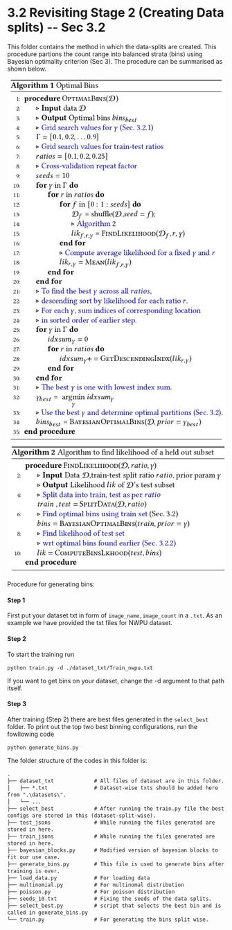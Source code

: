 # 3.2 Revisiting Stage 2 (Creating Data splits) -- Sec 3.2

This folder contains the method in which the data-splits are created. This procedure partions the count range into balanced strata (bins) using Bayesian optimality criterion (Sec 3). The procedure can be summarised as shown below.

![algo](algorithm1.jpg)
![algo2](algorithm2.jpg)



Procedure for generating bins:
#### Step 1

First put your dataset txt in form of ```image_name,image_count``` in a ```.txt```. As an example we have provided the txt files for NWPU dataset.

#### Step 2
To start the training run

   ```
   python train.py -d ./dataset_txt/Train_nwpu.txt
   ``` 

If you want to get bins on your dataset, change the -d argument to that path itself.

#### Step 3

After training (Step 2) there are best files generated in the ```select_best``` folder. To print out the top two best binning configurations, run the fowllowing code

```
python generate_bins.py
```


The folder structure of the codes in this folder is:
```
.
├── dataset_txt             # All files of dataset are in this folder.
│   ├── *.txt               # Dataset-wise txts should be added here from ".\datasets\". 
│   └── ...
├── select_best             # After running the train.py file the best configs are stored in this (dataset-split-wise).
├── test_jsons              # While running the files generated are stored in here.
├── train_jsons             # While running the files generated are stored in here.
├── bayesian_blocks.py      # Modified version of bayesian blocks to fit our use case.
├── generate_bins.py        # This file is used to generate bins after training is over.
├── load_data.py            # For loading data
├── multinomial.py          # For multinomal distribution
├── poisson.py              # For poisson distribution
├── seeds_10.txt            # Fixing the seeds of the data splits.
├── select_best.py          # script that selects the best bin and is called in generate_bins.py
└── train.py                # For generating the bins split wise.
```